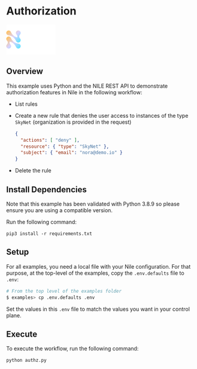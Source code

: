 # Authorization

![image](../images/Nile-text-logo.png)

## Overview

This example uses Python and the NILE REST API to demonstrate authorization features in Nile in the following workflow:

- List rules
- Create a new rule that denies the user access to instances of the type `SkyNet` (organization is provided in the request)

  ```json
  {
    "actions": [ "deny" ],
    "resource": { "type": "SkyNet" },
    "subject": { "email": "nora@demo.io" }
  }
  ```

- Delete the rule


## Install Dependencies

Note that this example has been validated with Python 3.8.9 so please ensure you are using a compatible version.

Run the following command:

```
pip3 install -r requirements.txt
```

## Setup

For all examples, you need a local file with your Nile configuration.
For that purpose, at the top-level of the examples, copy the `.env.defaults` file to `.env`:

```bash
# From the top level of the examples folder
$ examples> cp .env.defaults .env
```

Set the values in this `.env` file to match the values you want in your control plane.

## Execute

To execute the workflow, run the following command:

```
python authz.py
```
